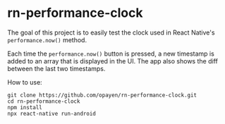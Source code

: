 # rn-performance-clock

The goal of this project is to easily test the clock used in React Native's `performance.now()` method.

Each time the `performance.now()` button is pressed, a new timestamp is added to an array that is displayed in the UI.
The app also shows the diff between the last two timestamps.

How to use:
```
git clone https://github.com/opayen/rn-performance-clock.git
cd rn-performance-clock
npm install
npx react-native run-android
```
